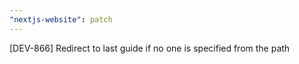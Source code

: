 ```yaml
---
"nextjs-website": patch
---
```


[DEV-866] Redirect to last guide if no one is specified from the path
